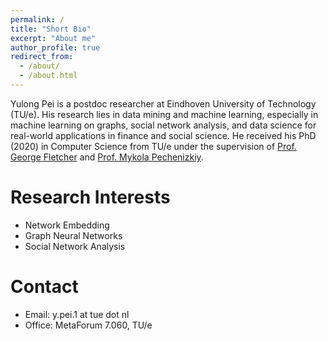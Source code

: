 ```yaml
---
permalink: /
title: "Short Bio"
excerpt: "About me"
author_profile: true
redirect_from: 
  - /about/
  - /about.html
---
```


Yulong Pei is a postdoc researcher at Eindhoven University of Technology (TU/e). His research lies in data mining and machine learning, especially in machine learning on graphs, social network analysis, and data science for real-world applications in finance and social science. He received his PhD (2020) in Computer Science from TU/e under the supervision of [Prof. George Fletcher](https://www.win.tue.nl/~gfletche/) and [Prof. Mykola Pechenizkiy](https://www.win.tue.nl/~mpechen/).


Research Interests
======
* Network Embedding
* Graph Neural Networks
* Social Network Analysis


Contact
======
* Email: y.pei.1 at tue dot nl
* Office: MetaForum 7.060, TU/e